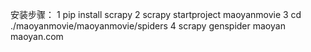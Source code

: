 安装步骤：
1 pip install scrapy
2 scrapy startproject maoyanmovie
3 cd ./maoyanmovie/maoyanmovie/spiders
4 scrapy genspider maoyan maoyan.com
